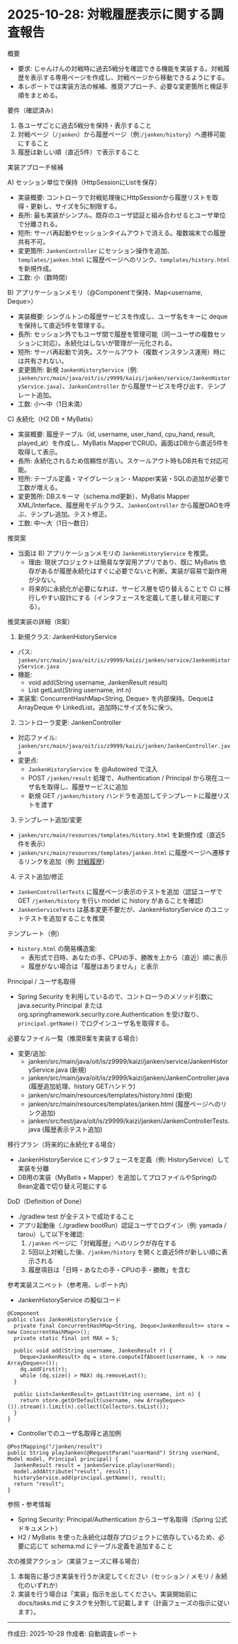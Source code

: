 # 2025-10-28: 対戦履歴表示に関する調査報告

概要
- 要求: じゃんけんの対戦時に過去5戦分を確認できる機能を実装する。対戦履歴を表示する専用ページを作成し、対戦ページから移動できるようにする。
- 本レポートでは実装方法の候補、推奨アプローチ、必要な変更箇所と検証手順をまとめる。

要件（確認済み）
1. 各ユーザごとに過去5戦分を保持・表示すること
2. 対戦ページ（`/janken`）から履歴ページ（例:`/janken/history`）へ遷移可能にすること
3. 履歴は新しい順（直近5件）で表示すること

実装アプローチ候補

A) セッション単位で保持（HttpSessionにList<JankenResult>を保存）
- 実装概要: コントローラで対戦処理後にHttpSessionから履歴リストを取得・更新し、サイズを5に制限する。
- 長所: 最も実装がシンプル。既存のユーザ認証と組み合わせるとユーザ単位で分離される。
- 短所: サーバ再起動やセッションタイムアウトで消える。複数端末での履歴共有不可。
- 変更箇所: `JankenController` にセッション操作を追加、`templates/janken.html` に履歴ページへのリンク、`templates/history.html` を新規作成。
- 工数: 小（数時間）

B) アプリケーションメモリ（@Componentで保持、Map<username, Deque<JankenResult>>）
- 実装概要: シングルトンの履歴サービスを作成し、ユーザ名をキーに deque を保持して直近5件を管理する。
- 長所: セッション外でもユーザ間で履歴を管理可能（同一ユーザの複数セッションに対応）。永続化はしないが管理が一元化される。
- 短所: サーバ再起動で消失。スケールアウト（複数インスタンス運用）時には共有されない。
- 変更箇所: 新規 `JankenHistoryService`（例: `janken/src/main/java/oit/is/z9999/kaizi/janken/service/JankenHistoryService.java`）、`JankenController` から履歴サービスを呼び出す、テンプレート追加。
- 工数: 小〜中（1日未満）

C) 永続化（H2 DB + MyBatis）
- 実装概要: 履歴テーブル（id, username, user_hand, cpu_hand, result, played_at）を作成し、MyBatis MapperでCRUD。画面はDBから直近5件を取得して表示。
- 長所: 永続化されるため信頼性が高い。スケールアウト時もDB共有で対応可能。
- 短所: テーブル定義・マイグレーション・Mapper実装・SQLの追加が必要で工数が増える。
- 変更箇所: DBスキーマ（schema.md更新）、MyBatis Mapper XML/Interface、履歴用モデルクラス、`JankenController` から履歴DAOを呼ぶ、テンプレ追加。テスト修正。
- 工数: 中〜大（1日〜数日）

推奨案
- 当面は B) アプリケーションメモリの `JankenHistoryService` を推奨。
  - 理由: 現状プロジェクトは簡易な学習用アプリであり、既に MyBatis 依存があるが履歴永続化はすぐに必要でないと判断。実装が容易で副作用が少ない。
  - 将来的に永続化が必要になれば、サービス層を切り替えることで C) に移行しやすい設計にする（インタフェースを定義して差し替え可能にする）。

推奨実装の詳細（B案）

1) 新規クラス: JankenHistoryService
- パス: `janken/src/main/java/oit/is/z9999/kaizi/janken/service/JankenHistoryService.java`
- 機能:
  - void add(String username, JankenResult result)
  - List<JankenResult> getLast(String username, int n)
- 実装案: ConcurrentHashMap<String, Deque<JankenResult>> を内部保持。Dequeは ArrayDeque や LinkedList。追加時にサイズを5に保つ。

2) コントローラ変更: JankenController
- 対応ファイル: `janken/src/main/java/oit/is/z9999/kaizi/janken/JankenController.java`
- 変更点:
  - `JankenHistoryService` を @Autowired で注入
  - POST `/janken/result` 処理で、Authentication / Principal から現在ユーザ名を取得し、履歴サービスに追加
  - 新規 GET `/janken/history` ハンドラを追加してテンプレートに履歴リストを渡す

3) テンプレート追加/変更
- `janken/src/main/resources/templates/history.html` を新規作成（直近5件を表示）
- `janken/src/main/resources/templates/janken.html` に履歴ページへ遷移するリンクを追加（例: <a href="/janken/history">対戦履歴</a>）

4) テスト追加/修正
- `JankenControllerTests` に履歴ページ表示のテストを追加（認証ユーザで GET `/janken/history` を行い model に history があることを確認）
- `JankenServiceTests` は基本変更不要だが、JankenHistoryService のユニットテストを追加することを推奨

テンプレート（例）
- `history.html` の簡易構造案:
  - 表形式で日時、あなたの手、CPUの手、勝敗を上から（直近）順に表示
  - 履歴がない場合は「履歴はありません」と表示

Principal / ユーザ名取得
- Spring Security を利用しているので、コントローラのメソッド引数に java.security.Principal または org.springframework.security.core.Authentication を受け取り、`principal.getName()` でログインユーザ名を取得する。

必要なファイル一覧（推奨B案を実装する場合）
- 変更/追加:
  - janken/src/main/java/oit/is/z9999/kaizi/janken/service/JankenHistoryService.java (新規)
  - janken/src/main/java/oit/is/z9999/kaizi/janken/JankenController.java (履歴追加処理、history GETハンドラ)
  - janken/src/main/resources/templates/history.html (新規)
  - janken/src/main/resources/templates/janken.html (履歴ページへのリンク追加)
  - janken/src/test/java/oit/is/z9999/kaizi/janken/JankenControllerTests.java (履歴表示テスト追加)

移行プラン（将来的に永続化する場合）
- JankenHistoryService にインタフェースを定義（例: HistoryService）して実装を分離
- DB用の実装（MyBatis + Mapper）を追加してプロファイルやSpringのBean定義で切り替え可能にする

DoD（Definition of Done）
- ./gradlew test が全テストで成功すること
- アプリ起動後（./gradlew bootRun）認証ユーザでログイン（例: yamada / tarou）して以下を確認:
  1. `/janken` ページに「対戦履歴」へのリンクが存在する
  2. 5回以上対戦した後、`/janken/history` を開くと直近5件が新しい順に表示される
  3. 履歴項目は「日時・あなたの手・CPUの手・勝敗」を含む

参考実装スニペット（参考用、レポート内）
- JankenHistoryService の擬似コード
```
@Component
public class JankenHistoryService {
  private final ConcurrentHashMap<String, Deque<JankenResult>> store = new ConcurrentHashMap<>();
  private static final int MAX = 5;

  public void add(String username, JankenResult r) {
    Deque<JankenResult> dq = store.computeIfAbsent(username, k -> new ArrayDeque<>());
    dq.addFirst(r);
    while (dq.size() > MAX) dq.removeLast();
  }

  public List<JankenResult> getLast(String username, int n) {
    return store.getOrDefault(username, new ArrayDeque<>()).stream().limit(n).collect(Collectors.toList());
  }
}
```

- Controllerでのユーザ名取得と追加例
```
@PostMapping("/janken/result")
public String playJanken(@RequestParam("userHand") String userHand, Model model, Principal principal) {
  JankenResult result = jankenService.play(userHand);
  model.addAttribute("result", result);
  historyService.add(principal.getName(), result);
  return "result";
}
```

参照・参考情報
- Spring Security: Principal/Authentication からユーザ名取得（Spring 公式ドキュメント）
- H2 / MyBatis を使った永続化は既存プロジェクトに依存しているため、必要に応じて schema.md にテーブル定義を追加すること

次の推奨アクション（実装フェーズに移る場合）
1. 本報告に基づき実装を行うか決定してください（セッション / メモリ / 永続化のいずれか）
2. 実装を行う場合は「実装」指示を出してください。実装開始前に docs/tasks.md にタスクを分割して記載します（計画フェーズの指示に従います）。

---
作成日: 2025-10-28
作成者: 自動調査レポート
